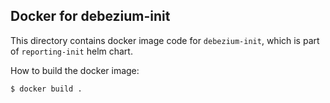 ## Docker for debezium-init

This directory contains docker image code for `debezium-init`, which is part of `reporting-init` helm chart.

How to build the docker image:
```sh
$ docker build .
```
